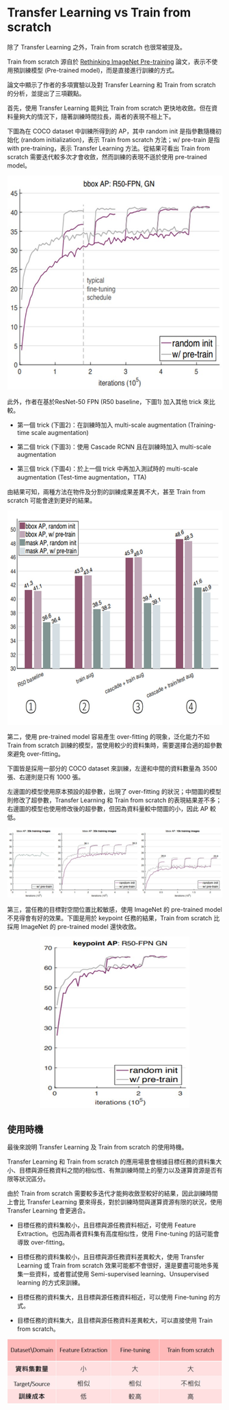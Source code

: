 # Transfer Learning vs Train from scratch

除了 Transfer Learning 之外，Train from scratch 也很常被提及。

Train from scratch 源自於 [Rethinking ImageNet Pre-training](https://arxiv.org/abs/1811.08883) 論文，表示不使用預訓練模型 (Pre-trained model)，而是直接進行訓練的方式。

論文中顯示了作者的多項實驗以及對 Transfer Learning 和 Train from scratch 的分析，並提出了三項觀點。

首先，使用 Transfer Learning 能夠比 Train from scratch 更快地收斂。但在資料量夠大的情況下，隨著訓練時間拉長，兩者的表現不相上下。

下圖為在 COCO dataset 中訓練所得到的 AP，其中 random init 是指參數隨機初始化 (random initialization)，表示 Train from scratch 方法；w/ pre-train 是指 with pre-training，表示 Transfer Learning 方法。從結果可看出 Train from scratch 需要迭代較多次才會收斂，然而訓練的表現不遜於使用 pre-trained model。

<div align=center><img width="600" height="500" src="https://github.com/chingi071/AIoT_object_detection_tutorial/blob/main/chapter3/pictures/006.jpg"/></div>


此外，作者在基於ResNet-50 FPN (R50 baseline，下圖1) 加入其他 trick 來比較。

* 第一個 trick (下圖2)：在訓練時加入 multi-scale augmentation (Training-time scale augmentation)

* 第二個 trick (下圖3)：使用 Cascade RCNN 且在訓練時加入 multi-scale augmentation

* 第三個 trick (下圖4)：於上一個 trick 中再加入測試時的 multi-scale augmentation (Test-time augmentation，TTA)

由結果可知，兩種方法在物件及分割的訓練成果差異不大，甚至 Train from scratch 可能會達到更好的結果。

<div align=center><img width="600" height="500" src="https://github.com/chingi071/AIoT_object_detection_tutorial/blob/main/chapter3/pictures/007.jpg"/></div>


第二，使用 pre-trained model 容易產生 over-fitting 的現象，泛化能力不如 Train from scratch 訓練的模型，當使用較少的資料集時，需要選擇合適的超參數來避免 over-fitting。

下圖皆是採用一部分的 COCO dataset 來訓練，左邊和中間的資料數量為 3500 張、右邊則是只有 1000 張。

左邊圖的模型使用原本預設的超參數，出現了 over-fitting 的狀況；中間圖的模型則修改了超參數，Transfer Learning 和 Train from scratch 的表現結果差不多；右邊圖的模型也使用修改後的超參數，但因為資料量較中間圖的小，因此 AP 較低。

![image](https://github.com/chingi071/AIoT_object_detection_tutorial/blob/main/chapter3/pictures/008.jpg)


第三，當任務的目標對空間位置比較敏感，使用 ImageNet 的 pre-trained model 不見得會有好的效果。下圖是用於 keypoint 任務的結果，Train from scratch 比採用 ImageNet 的 pre-trained model 還快收斂。

<div align=center><img width="350" height="400" src="https://github.com/chingi071/AIoT_object_detection_tutorial/blob/main/chapter3/pictures/009.jpg"/></div>

## 使用時機

最後來說明 Transfer Learning 及 Train from scratch 的使用時機。

Transfer Learning 和 Train from scratch 的應用場景會根據目標任務的資料集大小、目標與源任務資料之間的相似性、有無訓練時間上的壓力以及運算資源是否有限等狀況區分。

由於 Train from scratch 需要較多迭代才能夠收斂至較好的結果，因此訓練時間上會比 Transfer Learning 要來得長，對於訓練時間與運算資源有限的狀況，使用 Transfer Learning 會更適合。

* 目標任務的資料集較小，且目標與源任務資料相近，可使用 Feature Extraction。也因為兩者資料集有高度相似性，使用 Fine-tuning 的話可能會導致 over-fitting。

* 目標任務的資料集較小，且目標與源任務資料差異較大，使用 Transfer Learning 或 Train from scratch 效果可能都不會很好，還是要盡可能地多蒐集一些資料，或者嘗試使用 Semi-supervised learning、Unsupervised learning 的方式來訓練。

* 目標任務的資料集大，且目標與源任務資料相近，可以使用 Fine-tuning 的方式。

* 目標任務的資料集大，且目標與源任務資料差異較大，可以直接使用 Train from scratch。

![image](https://github.com/chingi071/AIoT_object_detection_tutorial/blob/main/chapter3/pictures/010.jpg)


